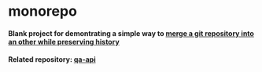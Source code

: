 # monorepo

#### Blank project for demontrating a simple way to [merge a git repository into an other while preserving history](https://gist.github.com/danrusu/446593a1819df66f8b2a76dc0fec8668)

#### Related repository: [qa-api](https://github.com/danrusu/qa-api)

